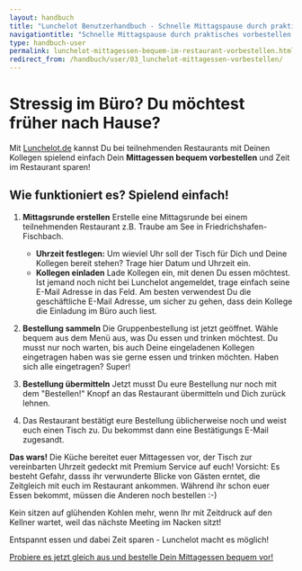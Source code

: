 ```yaml
---
layout: handbuch
title: "Lunchelot Benutzerhandbuch - Schnelle Mittagspause durch praktisches vorbestellen"
navigationtitle: "Schnelle Mittagspause durch praktisches vorbestellen im Restaurant."
type: handbuch-user
permalink: lunchelot-mittagessen-bequem-im-restaurant-vorbestellen.html
redirect_from: /handbuch/user/03_lunchelot-mittagessen-vorbestellen/
---
```


# Stressig im Büro? Du möchtest früher nach Hause?

<p class="message">
Mit <a href="https://lunchelot.de">Lunchelot.de</a> kannst Du bei teilnehmenden Restaurants mit Deinen Kollegen
 spielend einfach Dein <strong>Mittagessen bequem vorbestellen</strong> und Zeit im Restaurant sparen!
</p>

## Wie funktioniert es? Spielend einfach!

1. **Mittagsrunde erstellen** Erstelle eine Mittagsrunde bei einem teilnehmenden Restaurant z.B. Traube am See in Friedrichshafen-Fischbach.
    * **Uhrzeit festlegen:**  Um wieviel Uhr soll der Tisch für Dich und Deine Kollegen bereit stehen? Trage hier
    Datum und Uhrzeit ein.
    * **Kollegen einladen** Lade Kollegen ein, mit denen Du essen möchtest. Ist jemand noch nicht bei Lunchelot angemeldet,
     trage einfach seine E-Mail Adresse in das Feld. Am besten verwendest Du die geschäftliche E-Mail Adresse, um sicher zu gehen,
     dass dein Kollege die Einladung im Büro auch liest.

2. **Bestellung sammeln** Die Gruppenbestellung ist jetzt geöffnet. Wähle bequem aus dem Menü aus, was Du essen und trinken möchtest.
Du musst nur noch warten, bis auch Deine eingeladenen Kollegen eingetragen haben was sie gerne essen und trinken möchten.
 Haben sich alle eingetragen? Super!

3. **Bestellung übermitteln** Jetzt musst Du eure Bestellung nur noch mit dem "Bestellen!" Knopf an das Restaurant übermitteln
 und Dich zurück lehnen.

4. Das Restaurant bestätigt eure Bestellung üblicherweise noch und weist euch einen Tisch zu. Du bekommst dann eine Bestätigungs E-Mail zugesandt.


**Das wars!** Die Küche bereitet euer Mittagessen vor, der Tisch zur vereinbarten Uhrzeit gedeckt mit Premium Service auf euch!
Vorsicht: Es besteht Gefahr, dasss ihr verwunderte Blicke von Gästen erntet, die Zeitgleich mit euch im Restaurant ankommen.
Während ihr schon euer Essen bekommt, müssen die Anderen noch bestellen :-)

Kein sitzen auf glühenden Kohlen mehr, wenn Ihr mit Zeitdruck auf den Kellner wartet, weil das nächste Meeting im
Nacken sitzt!

Entspannt essen und dabei Zeit sparen - Lunchelot macht es möglich!

<p class="message">
<a href="https://lunchelot.de/signin" target="_blank">Probiere es jetzt gleich aus und bestelle Dein Mittagessen bequem vor!</a>
</p>